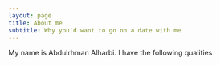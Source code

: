 ```yaml
---
layout: page
title: About me
subtitle: Why you'd want to go on a date with me
---
```


My name is Abdulrhman Alharbi. I have the following qualities

